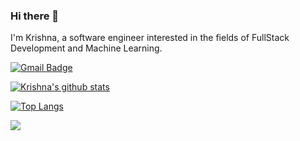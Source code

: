 ### Hi there 👋

I'm Krishna, a software engineer interested in the fields of FullStack Development and Machine Learning. 

[![Gmail Badge](https://img.shields.io/badge/-krishna16sharma.s@gmail.com-c14438?style=flat-square&logo=Gmail&label=Gmail&logoColor=white&link=mailto:krishna16sharma.s@gmail.com)](mailto:krishna16sharma.s@gmail.com)

[![Krishna's github stats](https://github-readme-stats.vercel.app/api?username=krishna16sharma&hide=stars,issues&show_icons=true)](https://github.com/krishna16sharma/)

[![Top Langs](https://github-readme-stats.vercel.app/api/top-langs/?username=krishna16sharma)](https://github.com/anuraghazra/github-readme-stats)

![](https://komarev.com/ghpvc/?username=krishna16sharma&color=red&style=flat-square)


<!--
**krishna16sharma/krishna16sharma** is a ✨ _special_ ✨ repository because its `README.md` (this file) appears on your GitHub profile.

Here are some ideas to get you started:

- 🔭 I’m currently working on ...
- 🌱 I’m currently learning ...
- 👯 I’m looking to collaborate on ...
- 🤔 I’m looking for help with ...
- 💬 Ask me about ...
- 📫 How to reach me: ...
- 😄 Pronouns: ...
- ⚡ Fun fact: ...
-->
